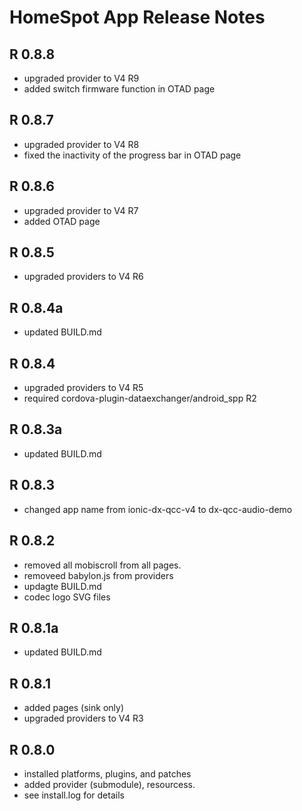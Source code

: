 # HomeSpot App Release Notes

## R 0.8.8
* upgraded provider to V4 R9
* added switch firmware function in OTAD page

## R 0.8.7
* upgraded provider to V4 R8
* fixed the inactivity of the progress bar in OTAD page

## R 0.8.6
* upgraded provider to V4 R7
* added OTAD page

## R 0.8.5
* upgraded providers to V4 R6

## R 0.8.4a
* updated BUILD.md

## R 0.8.4
* upgraded providers to V4 R5
* required cordova-plugin-dataexchanger/android_spp R2

## R 0.8.3a
* updated BUILD.md

## R 0.8.3
* changed app name from ionic-dx-qcc-v4 to dx-qcc-audio-demo

## R 0.8.2
* removed all mobiscroll from all pages.
* removeed babylon.js from providers
* updagte BUILD.md
* codec logo SVG files

## R 0.8.1a
* updated BUILD.md

## R 0.8.1
* added pages (sink only)
* upgraded providers to V4 R3

## R 0.8.0
* installed platforms, plugins, and patches
* added provider (submodule), resourcess.
* see install.log for details

